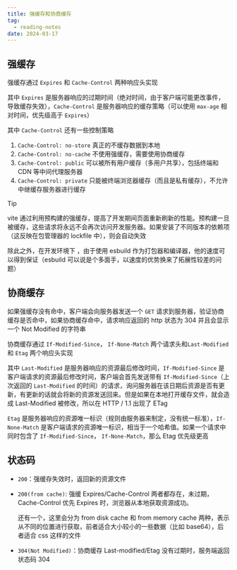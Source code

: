 ```yaml
---
title: 强缓存和协商缓存
tag:
  - reading-notes
date: 2024-03-17
---
```


## 强缓存

强缓存通过 `Expires` 和 `Cache-Control` 两种响应头实现

其中 `Expires` 是服务器响应的过期时间（绝对时间，由于客户端可能更改事件，导致缓存失效），`Cache-Control` 是服务器响应的缓存策略（可以使用 `max-age` 相对时间，优先级高于 `Expires`）

其中 `Cache-Control` 还有一些控制策略

1. `Cache-Control: no-store` 真正的不缓存数据到本地
1. `Cache-Control: no-cache` 不使用强缓存，需要使用协商缓存
1. `Cache-Control: public` 可以被所有用户缓存（多用户共享），包括终端和 CDN 等中间代理服务器
1. `Cache-Control: private` 只能被终端浏览器缓存（而且是私有缓存），不允许中继缓存服务器进行缓存

> [!tip]
>
> vite 通过利用预构建的强缓存，提高了开发期间页面重新刷新的性能。预构建一旦被缓存，这些请求将永远不会再次访问开发服务器。如果安装了不同版本的依赖项（这反映在包管理器的 lockfile 中），则会自动失效
>
> 除此之外，在开发环境下 ，由于使用 esbuild 作为打包器和编译器，他的速度可以得到保证（esbuild 可以说是个多面手，以速度的优势换来了拓展性较差的问题）

## 协商缓存

如果强缓存没有命中，客户端会向服务器发送一个 `GET` 请求到服务器，验证协商缓存是否命中，如果协商缓存命中，请求响应返回的 http 状态为 304 并且会显示一个 Not Modified 的字符串

协商缓存通过 `If-Modified-Since`， `If-None-Match` 两个请求头和`Last-Modified` 和 `Etag` 两个响应头实现

其中 `Last-Modified` 是服务器响应的资源最后修改时间，`If-Modified-Since` 是客户端请求的资源最后修改时间，客户端会首先发送带有 `If-Modified-Since`（上次返回的 `Last-Modified` 的时间）的请求，询问服务器在该日期后资源是否有更新，有更新的话就会将新的资源发送回来。但是如果在本地打开缓存文件，就会造成 Last-Modified 被修改，所以在 HTTP / 1.1 出现了 ETag

`Etag` 是服务器响应的资源唯一标识（规则由服务器来制定，没有统一标准），`If-None-Match` 是客户端请求的资源唯一标识，相当于一个哈希值。如果一个请求中同时包含了 `If-Modified-Since`， `If-None-Match`，那么 Etag 优先级更高

## 状态码

- `200`：强缓存失效时，返回新的资源文件
- `200(from cache)`: 强缓 Expires/Cache-Control 两者都存在，未过期，Cache-Control 优先 Expires 时，浏览器从本地获取资源成功。

  还有一个，这里会分为 from disk cache 和 from memory cache 两种，表示从不同的位置进行获取，前者适合大小较小的一些数据（比如 base64），后者适合 css 这样的文件

- `304(Not Modified)`：协商缓存 Last-modified/Etag 没有过期时，服务端返回状态码 304
